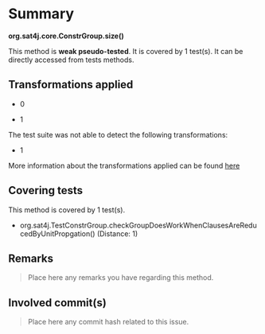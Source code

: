 # Summary
**org.sat4j.core.ConstrGroup.size()**

This method is **weak pseudo-tested**.
It is covered by 1 test(s). It can be directly accessed from tests methods.


## Transformations applied

- 0

- 1


The test suite was not able to detect the following transformations:
 * 1 


More information about the transformations applied can be found [here](https://github.com/STAMP-project/pitest-descartes)

## Covering tests
This method is covered by 1 test(s).
* org.sat4j.TestConstrGroup.checkGroupDoesWorkWhenClausesAreReducedByUnitPropgation() (Distance: 1)


## Remarks
> Place here any remarks you have regarding this method.

## Involved commit(s)

> Place here any commit hash related to this issue.

